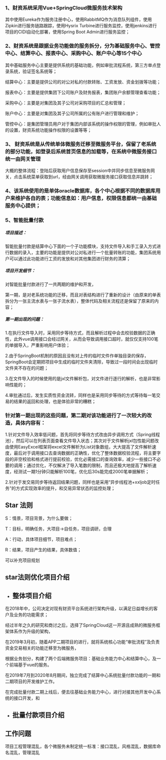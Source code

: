 ### 1、财资系统采用Vue+SpringCloud微服务技术架构

其中使用Eureka作为服务注册中心，使用RabbitMQ作为消息队列组件，使用Zipkin进行服务链路跟踪，使用Hysrix Turbine进行服务监控，使用jenkins进行项目的CIDI自动化部署，使用Spring Boot Admin进行服务监控；



### 2、财资系统是跟据业务功能做的服务拆分，分为基础服务中心、管控中心、结算中心、报表中心、采购中心、账户中心等15个中心

其中基础服务中心主要是提供系统的基础功能，例如审批流程系统，第三方单点登录系统，验证签名系统等；

结算中心：主要是提供公司的对公对私的付款转账、工资发放、资金划拨等功能；

报表中心：主要是提供集团下公司账户及财务报表，集团账户余额管理查看功能；

采购中心：主要是对集团及其子公司对采购项目的汇总和管理；

账户中心：主要是对集团及其子公司所属的公有账户进行管理和维护；

管控中心：是集团管理员用户对于集团内部该系统的操作权限的管理，例如审批人的设置，财资系统功能操作权限的设置等等；



### 3、 财资系统是从传统单体微服务迁移至微服务平台，保留了老系统的部分功能，如登录后系统首页信息的加载等，在系统中微服务接口统一由网关管理

大概的整体流程：登陆后获取用户信息保存至session中并同步信息至微服务网关，点击系统菜单获取到url，经由网关调用获取微服务接口获取信息并跳转；



### 4、该系统使用的是单体oracle数据库，各个中心根据不同的数据库用户来维护各自的表；功能信息如：用户信息，权限信息都统一由基础服务中心提供；



### 5、智能批量付款

##### 项目描述：

智能批量付款是结算中心下面的一个子功能模块，支持文件导入和手工录入方式进行数据的录入，主要的功能是提供对公对私进行一个批量转账的功能，集团系统用户可以通过此功能进行工资的发放和对其他集团进行财务的清算；

##### 项目开发细节：

对智能批量付款进行了一共两期的维护和开发，

第一期，是对老系统功能的迁移，而且对表结构进行了重新的设计（由原来的单表拆分为一张主流水表与一张子流水表），整体代码及相关流程还是保留了原来的内容；

##### 第一期出现的问题：

1.在执行文件导入时，采用同步等待方式，而且解析过程中会去校验数据的正确性，此外vue调用接口会经过网关，从而会导致调用接口超时，就仅仅支持100笔的单据导入，严重影响用户体验；

2.由于SpringBoot机制的原因且没有对上传的临时文件作单独目录的保存，SpringBoot会定期把项目中生成的临时文件夹清除，导致过一段时间会出现临时文件夹不存在的问题；

3.在文件导入的时候使用的是jxl文件解析包，对文件进行逐行的解析，也是非常影响性能的；

4.审批通过后，发生实质性资金流转，同样也是采用同步等待的方式等待每一笔交易的结果的返回和处理，也是体验非常的糟糕；

### 针对第一期出现的这些问题，第二期对该功能进行了一次较大的改造，具体内容有：

1.针对文件导入效率低问题，首先将同步等待方式改由异步调用方式（Spring线程池），然后可以在列表页面查看文件导入状态；其次对于文件解析jxl包性能问题改由使用EasyExcel框架将excel文件解析为List对象数组，大大提高了文件解析速度，最后对于调用接口去查询数据的正确性，优化了整体数据校验流程，将主要字段的非空校验和格式进行提前校验，优化必需接口的查询效率，减少一些接口不必要的调用；通过优化，不仅解决了导入笔数的限制，而且还极大地提高了解析速度，经测试一期1分钟只能解析100笔，优化后30s能完成2000笔单据解析；

2.针对于发交易同步等待返回结果问题，同样也是采用“异步线程池+xxljob定时任务”的方式实现效率的提升，和交易异常状态的监控处理；

## Star 法则

S：情景，项目背景，为什么要做；

T：目标，明确任务，大项目->自任务，项目调研，合理

A：行动，具体项目细节，项目难点；

R：结果，项目产生的结果，具体数值；

可以补充项目规划





## star法则优化项目介绍

- ## 整体项目介绍

在2018年中，公司决定对现有财资平台系统进行架构升级，以满足日益增长的客户及业务的功能需求；

经过半年之久的研究和商讨之后，选择了SpringCloud这一开源且成熟的微服务框架体系作为升级的架构，

在2019年3月初，随着APP二期项目的进行，就将系统核心功能“审批流程”及负责资金交易相关的功能迁移至为微服务，

根据业务划分，构建了两个后端微服务项目：基础业务能力中心和结算中心，及一个前端基于vue的服务。

在2019年7月到2020年8月期间，独立完成了结算中心系统批量付款功能的一期和二期项目的开发维护工作。

在完成批量付款二期上线后，便去往基础业务能力中心，进行对接其他开发中心系统的接口开发，和

- ## 批量付款项目介绍







## 工作问题

项目工程管理混乱，各个微服务未制定统一标准：接口混乱，风格混乱，数据库命名混乱，管理混乱
















